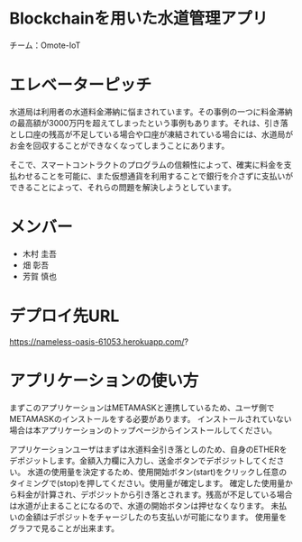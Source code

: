 # Blockchainを用いた水道管理アプリ   
チーム：Omote-IoT

# エレベーターピッチ
水道局は利用者の水道料金滞納に悩まされています。その事例の一つに料金滞納の最高額が3000万円を超えてしまったという事例もあります。それは、引き落とし口座の残高が不足している場合や口座が凍結されている場合には、水道局がお金を回収することができなくなってしまうことにあります。

そこで、スマートコントラクトのプログラムの信頼性によって、確実に料金を支払わせることを可能に、また仮想通貨を利用することで銀行を介さずに支払いができることによって、それらの問題を解決しようとしています。

# メンバー
- 木村 圭吾
- 畑 彰吾
- 芳賀 慎也 

# デプロイ先URL
https://nameless-oasis-61053.herokuapp.com/?

# アプリケーションの使い方
まずこのアプリケーションはMETAMASKと連携しているため、ユーザ側でMETAMASKのインストールをする必要があります。
インストールされていない場合は本アプリケーションのトップページからインストールしてください。

アプリケーションユーザはまずは水道料金引き落としのため、自身のETHERをデポジットします。金額入力欄に入力し、送金ボタンでデポジットしてください。
水道の使用量を決定するため、使用開始ボタン(start)をクリックし任意のタイミングで(stop)を押してください。使用量が確定します。
確定した使用量から料金が計算され、デポジットから引き落とされます。残高が不足している場合は水道が止まることになるので、水道の開始ボタンは押せなくなります。
未払いの金額はデポジットをチャージしたのち支払いが可能になります。
使用量をグラフで見ることが出来ます。
